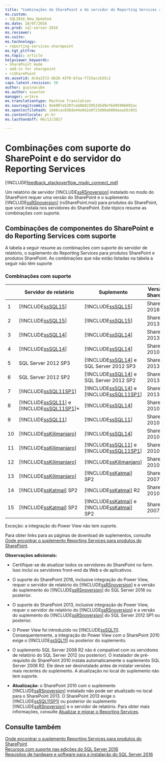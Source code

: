 ```yaml
---
title: "Combinações do SharePoint e do servidor do Reporting Services com suporte | Microsoft Docs"
ms.custom:
- SQL2016_New_Updated
ms.date: 10/07/2016
ms.prod: sql-server-2016
ms.reviewer: 
ms.suite: 
ms.technology:
- reporting-services-sharepoint
ms.tgt_pltfrm: 
ms.topic: article
helpviewer_keywords:
- SharePoint mode
- add-in for sharepoint
- rsSharePoint
ms.assetid: dc6a3372-db26-43f0-b7aa-f725acc635c2
caps.latest.revision: 39
author: guyinacube
ms.author: asaxton
manager: erikre
ms.translationtype: Machine Translation
ms.sourcegitcommit: 0eb007a5207ceb0b023952d5d9ef6d95986092ac
ms.openlocfilehash: 2e66cac836de44e8d2a9f23d88a600daaa26c0d1
ms.contentlocale: pt-br
ms.lasthandoff: 06/13/2017

---
```

# <a name="supported-combinations-of-sharepoint-and-reporting-services-server"></a>Combinações com suporte do SharePoint e do servidor do Reporting Services
[!INCLUDE[feedback_stackoverflow_msdn_connect_md](../../includes/feedback-stackoverflow-msdn-connect-md.md)]

  Um relatório de servidor [!INCLUDE[ssRSnoversion](../../includes/ssrsnoversion-md.md)] instalado no modo do SharePoint requer uma versão do SharePoint e o suplemento [!INCLUDE[ssRSnoversion](../../includes/ssrsnoversion-md.md)] (rsSharePoint.msi) para produtos do SharePoint, que você instala nos servidores do SharePoint.  Este tópico resume as combinações com suporte.  
  
## <a name="supported-combinations-of-sharepoint-and-reporting-services-components"></a>Combinações de componentes do SharePoint e do Reporting Services com suporte  
 A tabela a seguir resume as combinações com suporte do servidor de relatório, o suplemento do Reporting Services para produtos SharePoint e produtos SharePoint. As combinações que não estão listadas na tabela a seguir não têm suporte  
  
### <a name="supported-combinations"></a>Combinações com suporte  
  
||Servidor de relatório|Suplemento|Versão do SharePoint|  
|-|-------------------|-------------|------------------------|  
|1|[!INCLUDE[ssSQL15](../../includes/sssql15-md.md)]|[!INCLUDE[ssSQL15](../../includes/sssql15-md.md)]|SharePoint 2016|  
|2|[!INCLUDE[ssSQL15](../../includes/sssql15-md.md)]|[!INCLUDE[ssSQL15](../../includes/sssql15-md.md)]|SharePoint 2013|  
|3|[!INCLUDE[ssSQL14](../../includes/sssql14-md.md)]|[!INCLUDE[ssSQL14](../../includes/sssql14-md.md)]|SharePoint 2013|  
|4|[!INCLUDE[ssSQL14](../../includes/sssql14-md.md)]|[!INCLUDE[ssSQL14](../../includes/sssql14-md.md)]|SharePoint 2010|  
|5|SQL Server 2012 SP3|[!INCLUDE[ssSQL14](../../includes/sssql14-md.md)] e SQL Server 2012 SP3|SharePoint 2013|  
|6|SQL Server 2012 SP2|[!INCLUDE[ssSQL14](../../includes/sssql14-md.md)] e SQL Server 2012 SP2|SharePoint 2013|  
|7|[!INCLUDE[ssSQL11SP1](../../includes/sssql11sp1-md.md)]|[!INCLUDE[ssSQL14](../../includes/sssql14-md.md)] e [!INCLUDE[ssSQL11SP1](../../includes/sssql11sp1-md.md)]|SharePoint 2013|  
|8|[!INCLUDE[ssSQL11](../../includes/sssql11-md.md)] e [!INCLUDE[ssSQL11SP1](../../includes/sssql11sp1-md.md)]*|[!INCLUDE[ssSQL14](../../includes/sssql14-md.md)]|SharePoint 2010|  
|9|[!INCLUDE[ssSQL11](../../includes/sssql11-md.md)]|[!INCLUDE[ssSQL11](../../includes/sssql11-md.md)]|SharePoint 2010|  
|10|[!INCLUDE[ssKilimanjaro](../../includes/sskilimanjaro-md.md)]|[!INCLUDE[ssSQL14](../../includes/sssql14-md.md)]|SharePoint 2010|  
|11|[!INCLUDE[ssKilimanjaro](../../includes/sskilimanjaro-md.md)]|[!INCLUDE[ssSQL11](../../includes/sssql11-md.md)] e [!INCLUDE[ssSQL11SP1](../../includes/sssql11sp1-md.md)]|SharePoint 2010|  
|12|[!INCLUDE[ssKilimanjaro](../../includes/sskilimanjaro-md.md)]|[!INCLUDE[ssKilimanjaro](../../includes/sskilimanjaro-md.md)]|SharePoint 2010|  
|13|[!INCLUDE[ssKilimanjaro](../../includes/sskilimanjaro-md.md)]|[!INCLUDE[ssKatmai](../../includes/sskatmai-md.md)] SP2|SharePoint 2007|  
|14|[!INCLUDE[ssKatmai](../../includes/sskatmai-md.md)] SP2|[!INCLUDE[ssKatmai](../../includes/sskatmai-md.md)] R2|SharePoint 2010|  
|15|[!INCLUDE[ssKatmai](../../includes/sskatmai-md.md)] SP2|[!INCLUDE[ssKatmai](../../includes/sskatmai-md.md)] e [!INCLUDE[ssKatmai](../../includes/sskatmai-md.md)] SP2|SharePoint 2007|  
  
 Exceção: a integração do Power View não tem suporte.  
  
 Para obter links para as páginas de download de suplementos, consulte [Onde encontrar o suplemento Reporting Services para produtos do SharePoint](../../reporting-services/install-windows/where-to-find-the-reporting-services-add-in-for-sharepoint-products.md).  
  
 **Observações adicionais:**  

- Certifique-se de atualizar todos os servidores do SharePoint no farm. Isso inclui os servidores front-end da Web e de aplicativos.

-   O suporte do SharePoint 2016, inclusive integração do Power View, requer o servidor de relatório do [!INCLUDE[ssRSnoversion](../../includes/ssrsnoversion-md.md)] e a versão do suplemento do [!INCLUDE[ssRSnoversion](../../includes/ssrsnoversion-md.md)] do SQL Server 2016 ou posterior.  

-   O suporte do SharePoint 2013, inclusive integração do Power View, requer o servidor de relatório do [!INCLUDE[ssRSnoversion](../../includes/ssrsnoversion-md.md)] e a versão do suplemento do [!INCLUDE[ssRSnoversion](../../includes/ssrsnoversion-md.md)] do SQL Server 2012 SP1 ou posterior.  
  
-   O Power View foi introduzido no [!INCLUDE[ssSQL11](../../includes/sssql11-md.md)]. Consequentemente, a integração do Power View com o SharePoint 2010 exige o [!INCLUDE[ssSQL11](../../includes/sssql11-md.md)] ou posterior do suplemento.  
  
-   O suplemento SQL Server 2008 R2 não é compatível com os servidores de relatório do SQL Server 2012 (ou posterior). O instalador de pré-requisito do SharePoint 2010 instala automaticamente o suplemento SQL Server 2008 R2. Ele deve ser desinstalado antes de instalar versões mais recentes do suplemento. A atualização no local do suplemento não tem suporte.  
  
-   **Atualização:** o SharePoint 2010 com o suplemento [!INCLUDE[ssRSnoversion](../../includes/ssrsnoversion-md.md)] instalado não pode ser atualizado no local para o SharePoint 2013. O SharePoint 2013 exige o [!INCLUDE[ssSQL11SP1](../../includes/sssql11sp1-md.md)] ou posterior do suplemento [!INCLUDE[ssRSnoversion](../../includes/ssrsnoversion-md.md)] e o servidor de relatório. Para obter mais informações, consulte [Atualizar e migrar o Reporting Services](../../reporting-services/install-windows/upgrade-and-migrate-reporting-services.md).  
  
## <a name="see-also"></a>Consulte também  
 [Onde encontrar o suplemento Reporting Services para produtos do SharePoint](../../reporting-services/install-windows/where-to-find-the-reporting-services-add-in-for-sharepoint-products.md)   
 [Recursos com suporte nas edições do SQL Server 2016](~/sql-server/editions-and-supported-features-for-sql-server-2016.md)   
 [Requisitos de hardware e software para a instalação do SQL Server 2016](../../sql-server/install/hardware-and-software-requirements-for-installing-sql-server.md)  
  
  



